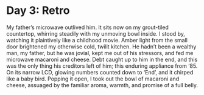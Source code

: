 # Day 3: Retro
My father’s microwave outlived him. It sits now on my grout-tiled countertop, whirring steadily with my unmoving bowl inside. I stood by, watching it plaintively like a childhood movie. Amber light from the small door brightened my otherwise cold, twilit kitchen. He hadn’t been a wealthy man, my father, but he was jovial, kept me out of his stressors, and fed me microwave macaroni and cheese. Debt caught up to him in the end, and this was the only thing his creditors left of him; this enduring appliance from ‘85. On its narrow LCD, glowing numbers counted down to ‘End’, and it chirped like a baby bird. Popping it open, I took out the bowl of macaroni and cheese, assuaged by the familiar aroma, warmth, and promise of a full belly.